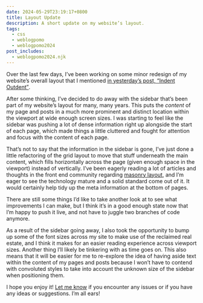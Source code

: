 ```yaml
---
date: 2024-05-29T23:19:17+0800
title: Layout Update
description: A short update on my website’s layout.
tags:
  - css
  - weblogpomo
  - weblogpomo2024
post_includes:
  - weblogpomo2024.njk
---
```


Over the last few days, I’ve been working on some minor redesign of my website’s overall layout that I mentioned [in yesterday’s post, <q>Indent Outdent</q>](/note/indent-outdent/).

After some thinking, I’ve decided to do away with the sidebar that’s been part of my website’s layout for many, many years. This puts the *content* of my page and posts in a much more prominent and distinct location within the viewport at wide enough screen sizes. I was starting to feel like the sidebar was pushing a lot of dense information right up alongside the start of each page, which made things a little cluttered and fought for attention and focus with the content of each page.

That’s not to say that the information in the sidebar is gone, I’ve just done a little refactoring of the grid layout to move that stuff underneath the main content, which fills horizontally across the page (given enough space in the viewport) instead of vertically. I’ve been eagerly reading a lot of articles and thoughts in the front end community regarding [masonry layout](https://developer.mozilla.org/en-US/docs/Web/CSS/CSS_grid_layout/Masonry_layout), and I’m eager to see the technology mature and a solid standard come out of it. It would certainly help tidy up the meta information at the bottom of pages.

There are still some things I’d like to take another look at to see what improvements I can make, but I think it’s in a good enough state now that I’m happy to push it live, and not have to juggle two branches of code anymore.

As a result of the sidebar going away, I also took the opportunity to bump up some of the font sizes across my site to make use of the reclaimed real estate, and I think it makes for an easier reading experience across viewport sizes. Another thing I’ll likely be tinkering with as time goes on. This also means that it will be easier for me to re-explore the idea of having aside text within the content of my pages and posts because I won’t have to contend with convoluted styles to take into account the unknown size of the sidebar when positioning them.

I hope you enjoy it! [Let me know](/about/#contact) if you encounter any issues or if you have any ideas or suggestions. I’m all ears!
